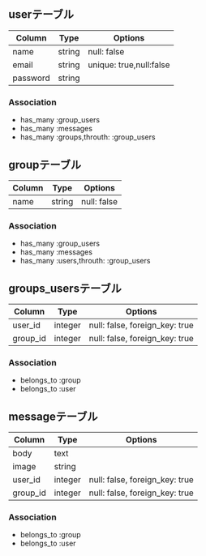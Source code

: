 ## userテーブル

|Column|Type|Options|
|------|----|-------|
|name|string|null: false|
|email|string| unique: true,null:false|
|password|string|

### Association
- has_many :group_users
- has_many :messages
- has_many :groups,throuth: :group_users

## groupテーブル

|Column|Type|Options|
|------|----|-------|
|name|string|null: false|

### Association
- has_many :group_users
- has_many :messages
- has_many :users,throuth: :group_users

## groups_usersテーブル

|Column|Type|Options|
|------|----|-------|
|user_id|integer|null: false, foreign_key: true|
|group_id|integer|null: false, foreign_key: true|

### Association
- belongs_to :group
- belongs_to :user

## messageテーブル

|Column|Type|Options|
|------|----|-------|
|body|text|
|image|string|
|user_id|integer|null: false, foreign_key: true|
|group_id|integer|null: false, foreign_key: true|

### Association
- belongs_to :group
- belongs_to :user